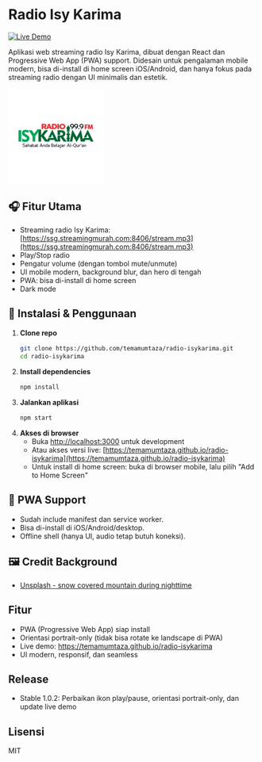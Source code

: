 # Radio Isy Karima

[![Live Demo](https://img.shields.io/badge/Live%20Demo-Online-green?style=for-the-badge&logo=github)](https://temamumtaza.github.io/radio-isykarima)

Aplikasi web streaming radio Isy Karima, dibuat dengan React dan Progressive Web App (PWA) support. Didesain untuk pengalaman mobile modern, bisa di-install di home screen iOS/Android, dan hanya fokus pada streaming radio dengan UI minimalis dan estetik.

![Preview](public/logo192.png)

## 🎧 Fitur Utama
- Streaming radio Isy Karima: [https://ssg.streamingmurah.com:8406/stream.mp3](https://ssg.streamingmurah.com:8406/stream.mp3)
- Play/Stop radio
- Pengatur volume (dengan tombol mute/unmute)
- UI mobile modern, background blur, dan hero di tengah
- PWA: bisa di-install di home screen
- Dark mode

## 🚀 Instalasi & Penggunaan

1. **Clone repo**
   ```bash
   git clone https://github.com/temamumtaza/radio-isykarima.git
   cd radio-isykarima
   ```
2. **Install dependencies**
   ```bash
   npm install
   ```
3. **Jalankan aplikasi**
   ```bash
   npm start
   ```
4. **Akses di browser**
   - Buka [http://localhost:3000](http://localhost:3000) untuk development
   - Atau akses versi live: [https://temamumtaza.github.io/radio-isykarima](https://temamumtaza.github.io/radio-isykarima)
   - Untuk install di home screen: buka di browser mobile, lalu pilih "Add to Home Screen"

## 📱 PWA Support
- Sudah include manifest dan service worker.
- Bisa di-install di iOS/Android/desktop.
- Offline shell (hanya UI, audio tetap butuh koneksi).

## 🖼️ Credit Background
- [Unsplash - snow covered mountain during nighttime](https://unsplash.com/photos/snow-covered-mountain-during-nighttime-ddLiNMqWAOM)

## Fitur
- PWA (Progressive Web App) siap install
- Orientasi portrait-only (tidak bisa rotate ke landscape di PWA)
- Live demo: https://temamumtaza.github.io/radio-isykarima
- UI modern, responsif, dan seamless

## Release
- Stable 1.0.2: Perbaikan ikon play/pause, orientasi portrait-only, dan update live demo

## Lisensi
MIT 